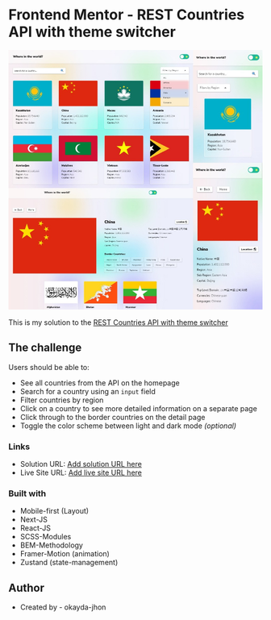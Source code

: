 # Frontend Mentor - REST Countries API with theme switcher

![](./screenshot.jpg)

This is my solution to the [REST Countries API with theme switcher](https://www.frontendmentor.io/solutions/rest-countries-project-tZvVK7Fr4S)

## The challenge

Users should be able to:

- See all countries from the API on the homepage
- Search for a country using an `input` field
- Filter countries by region
- Click on a country to see more detailed information on a separate page
- Click through to the border countries on the detail page
- Toggle the color scheme between light and dark mode _(optional)_

### Links

- Solution URL: [Add solution URL here](https://www.frontendmentor.io/solutions/rest-countries-project-tZvVK7Fr4S)
- Live Site URL: [Add live site URL here](https://jhon-okayda-countries-project.vercel.app)

### Built with

- Mobile-first (Layout)
- Next-JS
- React-JS
- SCSS-Modules
- BEM-Methodology
- Framer-Motion (animation)
- Zustand (state-management)

## Author

- Created by - okayda-jhon
